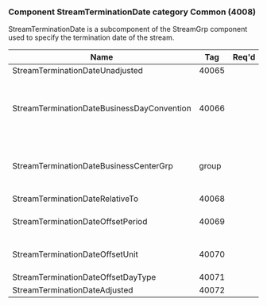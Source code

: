 ### Component StreamTerminationDate category Common (4008)

StreamTerminationDate is a subcomponent of the StreamGrp component used to specify the termination date of the stream.

| Name                                       | Tag   | Req'd | Documentation                                                                                                                               |
|--------------------------------------------|-------|----------|-------------------------------------------------------------------------------------------------------------------------------|
| StreamTerminationDateUnadjusted            | 40065 |       |                                                                                                                                |
| StreamTerminationDateBusinessDayConvention | 40066 |       | When specified, this overrides the business day convention defined in the DateAdjustment component in Instrument. The specified value would be specific to this instance of the termination date of the stream. |
| StreamTerminationDateBusinessCenterGrp     | group |       | When specified, this overrides the business centers defined in the DateAdjustment component in Instrument. The specified values would be specific to this instance of the termination date of the stream.       |
| StreamTerminationDateRelativeTo            | 40068 |       |                                                                                                                                |
| StreamTerminationDateOffsetPeriod          | 40069 |       | Conditionally required when StreamTerminationDateOffsetUnit(40070) is specified.                                                                                                                               |
| StreamTerminationDateOffsetUnit            | 40070 |       | Conditionally required when StreamTerminationDateOffsetPeriod(40069) is specified.                                                                                                                              |
| StreamTerminationDateOffsetDayType         | 40071 |       |                                                                                                                                |
| StreamTerminationDateAdjusted              | 40072 |       |                                                                                                                                |

